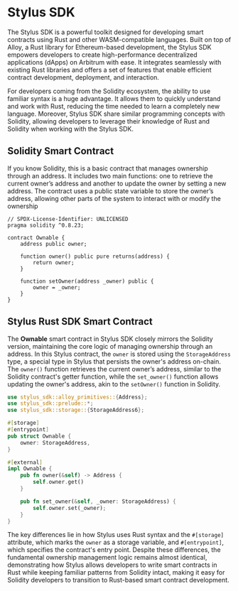 # Stylus SDK

The Stylus SDK is a powerful toolkit designed for developing smart contracts using Rust and other WASM-compatible languages. Built on top of Alloy, a Rust library for Ethereum-based development, the Stylus SDK empowers developers to create high-performance decentralized applications (dApps) on Arbitrum with ease. It integrates seamlessly with existing Rust libraries and offers a set of features that enable efficient contract development, deployment, and interaction.

For developers coming from the Solidity ecosystem, the ability to use familiar syntax is a huge advantage. It allows them to quickly understand and work with Rust, reducing the time needed to learn a completely new language. Moreover, Stylus SDK share similar programming concepts with Solidity, allowing developers to leverage their knowledge of Rust and Solidity when working with the Stylus SDK.

## Solidity Smart Contract

If you know Solidity, this is a basic contract that manages ownership through an address. It includes two main functions: one to retrieve the current owner’s address and another to update the owner by setting a new address. The contract uses a public state variable to store the owner’s address, allowing other parts of the system to interact with or modify the ownership
```solidity
// SPDX-License-Identifier: UNLICENSED
pragma solidity ^0.8.23;

contract Ownable {
    address public owner;

    function owner() public pure returns(address) {
        return owner;
    }

    function setOwner(address _owner) public {
        owner = _owner;
    }
}
```

## Stylus Rust SDK Smart Contract

The **Ownable** smart contract in Stylus SDK closely mirrors the Solidity version, maintaining the core logic of managing ownership through an address. In this Stylus contract, the `owner` is stored using the `StorageAddress` type, a special type in Stylus that persists the owner's address on-chain. The `owner()` function retrieves the current owner’s address, similar to the Solidity contract's getter function, while the `set_owner()` function allows updating the owner's address, akin to the `setOwner()` function in Solidity.

```rust
use stylus_sdk::alloy_primitives::{Address};
use stylus_sdk::prelude::*;
use stylus_sdk::storage::{StorageAddress6};

#[storage]
#[entrypoint]
pub struct Ownable {
    owner: StorageAddress,
}

#[external]
impl Ownable {
    pub fn owner(&self) -> Address {
        self.owner.get()
    }

    pub fn set_owner(&self, _owner: StorageAddress) {
        self.owner.set(_owner);
    }
}
```

The key differences lie in how Stylus uses Rust syntax and the `#[storage]` attribute, which marks the `owner` as a storage variable, and `#[entrypoint]`, which specifies the contract's entry point. Despite these differences, the fundamental ownership management logic remains almost identical, demonstrating how Stylus allows developers to write smart contracts in Rust while keeping familiar patterns from Solidity intact, making it easy for Solidity developers to transition to Rust-based smart contract development.
